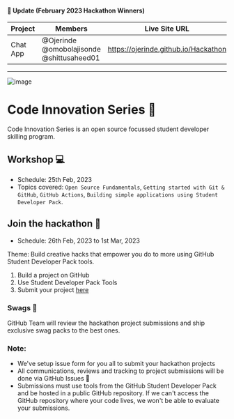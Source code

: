 #### 📣 Update (February 2023 Hackathon Winners)
| Project      | Members | Live Site URL
| ----------- | ----------- |---------|
| Chat App  | @Ojerinde @omobolajisonde @shittusaheed01 | https://ojerinde.github.io/Hackathon |



---
![image](https://user-images.githubusercontent.com/52326803/132934703-e8b7883f-1339-4ab9-9cc4-010103a1ca82.png)

# Code Innovation Series  🎉

Code Innovation Series is an open source focussed student developer skilling program.

## Workshop 💻
- Schedule: 25th Feb, 2023
- Topics covered: `Open Source Fundamentals`, `Getting started with Git & GitHub`, `GitHub Actions`, `Building simple applications using Student Developer Pack`.


## Join the hackathon 🚀
- Schedule: 26th Feb, 2023 to 1st Mar, 2023

Theme: Build creative hacks that empower you do to more using GitHub Student Developer Pack tools. 

1. Build a project on GitHub 
2. Use Student Developer Pack Tools 
3. Submit your project [here](https://github.com/GitHub-Campus-Program-India/September2021/issues/new/choose)

### Swags 🎁
GitHub Team will review the hackathon project submissions and ship exclusive swag packs to the best ones. 


### Note: 
- We've setup issue form for you all to submit your hackathon projects
- All communications, reviews and tracking to project submissions will be done via GitHub Issues 👀 
- Submissions must use tools from the GitHub Student Developer Pack and be hosted in a public GitHub repository. If we can't access the GitHub repository where your code lives, we won't be able to evaluate your submissions. 
